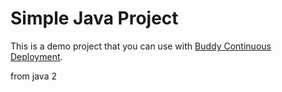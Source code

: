# Simple Java Project
This is a demo project that you can use with [Buddy Continuous Deployment](https://buddy.works).

from java 2
